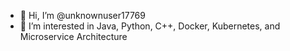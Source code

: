 - 👋 Hi, I’m @unknownuser17769
- 👀 I’m interested in Java, Python, C++, Docker, Kubernetes, and Microservice Architecture
